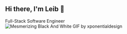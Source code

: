 ## Hi there, I'm Leib 👋

Full-Stack Software Engineer
![Mesmerizing Black And White GIF by xponentialdesign](https://github.com/user-attachments/assets/83d466c6-1c15-4523-b258-3fb6b3d44696)

<!--
**LeibGit/LeibGit** is a ✨ _special_ ✨ repository because its `README.md` (this file) appears on your GitHub profile.

Here are some ideas to get you started:

- 🔭 I’m currently working on ...
- 🌱 I’m currently learning ...
- 👯 I’m looking to collaborate on ...
- 🤔 I’m looking for help with ...
- 💬 Ask me about ...
- 📫 How to reach me: ...
- 😄 Pronouns: ...
- ⚡ Fun fact: ...
-->
